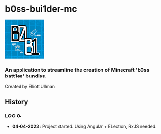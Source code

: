 # b0ss-bui1der-mc

![bbmc-logo](https://github.com/itseullman/b0ss-bui1der-mc/blob/d0915fa5d0467d9bdb83d60d149247273b818350/b0ss-bui1der-mc/src/assets/icons/b0b1_bund1es_128_icon.png?raw=true)
### An application to streamline the creation of Minecraft 'b0ss batt1es' bundles.

Created by Elliott Ullman

## History
### LOG 0:
- **04-04-2023** : Project started. Using Angular + ELectron, RxJS needed.
